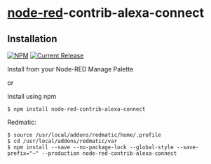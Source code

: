 # [node-red](http://nodered.org)-contrib-alexa-connect




## Installation
[![NPM](https://nodei.co/npm/node-red-contrib-alexa-connect.png)](https://npmjs.org/package/node-red-contrib-alexa-connect)
[![Current Release](https://img.shields.io/github/v/release/PfisterDaniel/node-red-contrib-alexa-connect.svg?colorB=4cc61e)](https://github.com/PfisterDaniel/node-red-contrib-alexa-connect/releases/latest)

Install from your Node-RED Manage Palette

or

Install using npm

    $ npm install node-red-contrib-alexa-connect

Redmatic:

    $ source /usr/local/addons/redmatic/home/.profile
    $ cd /usr/local/addons/redmatic/var
    $ npm install --save --no-package-lock --global-style --save-prefix="~" --production node-red-contrib-alexa-connect


